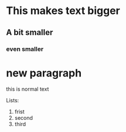 # This makes text bigger
## A bit smaller
### even smaller

# new paragraph
this is normal text 

Lists:
1. frist
2. second
3. third
